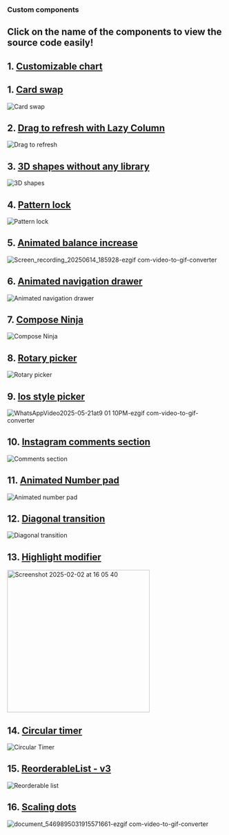 ### Custom components

## Click on the name of the components to view the source code easily!

## 1. [Customizable chart](https://github.com/faridGuliyew/compose-world/blob/main/app/src/main/java/compose/world/composables/customizable_chart)
[//]: # (![Customizable chart]&#40;https://github.com/user-attachments/assets/c3ebb0e3-636e-45f3-8e32-1dbfb2d20166&#41;)

## 1. [Card swap](https://github.com/faridGuliyew/compose-world/blob/main/app/src/main/java/compose/world/composables/card_swap/CardSwap.kt)
![Card swap](https://github.com/user-attachments/assets/c3ebb0e3-636e-45f3-8e32-1dbfb2d20166)

## 2. [Drag to refresh with Lazy Column](https://github.com/faridGuliyew/compose-world/blob/main/app/src/main/java/compose/world/composables/custom_lazy_columns/LazyColumnWithRefresh.kt)
![Drag to refresh](https://github.com/user-attachments/assets/27d16719-17f2-4bcf-bd8f-6cdc945f2de7)

## 3. [3D shapes without any library](https://github.com/faridGuliyew/compose-world/blob/main/app/src/main/java/compose/world/composables/rotating_cube/Rotating3DObjectUsageExample.kt)
![3D shapes](https://github.com/user-attachments/assets/5ce1f220-5beb-4bdb-afc1-d6992b01a098)

## 4. [Pattern lock](https://github.com/faridGuliyew/compose-world/blob/main/app/src/main/java/compose/world/composables/lock_screen/DotLockPattern.kt)
![Pattern lock](https://github.com/user-attachments/assets/f8ba4d52-b197-4581-9c15-072840a68bf5)

## 5. [Animated balance increase](https://github.com/faridGuliyew/compose-world/blob/main/app/src/main/java/compose/world/composables/animated_balance_increase/AnimatedBalanceIncrease.kt)
![Screen_recording_20250614_185928-ezgif com-video-to-gif-converter](https://github.com/user-attachments/assets/8f66d814-bd85-4627-aace-cc95aac0d084)


## 6. [Animated navigation drawer](https://github.com/faridGuliyew/compose-world/blob/main/app/src/main/java/compose/world/composables/animated_navigation_drawer)
![Animated navigation drawer](https://github.com/user-attachments/assets/5bc76b9b-dbeb-4595-a9a2-f039266a5561)

## 7. [Compose Ninja](https://github.com/faridGuliyew/compose-world/blob/main/app/src/main/java/compose/world/composables/compose_ninja)
![Compose Ninja](https://github.com/user-attachments/assets/734adab2-ff9e-42de-83b2-c05dcb1523c0)


## 8. [Rotary picker](https://github.com/faridGuliyew/compose-world/blob/main/app/src/main/java/compose/world/composables/knob_picker/KnobPickerUsageExample.kt)
![Rotary picker](https://github.com/user-attachments/assets/9bceb2cc-9014-48de-a156-90ca12d7cc8a)

## 9. [Ios style picker](https://github.com/faridGuliyew/compose-world/blob/main/app/src/main/java/compose/world/composables/ios_style_picker/IOSStylePicker.kt)
![WhatsAppVideo2025-05-21at9 01 10PM-ezgif com-video-to-gif-converter](https://github.com/user-attachments/assets/5c441eac-78a7-46fb-b59f-94dcb5eb9089)

## 10. [Instagram comments section](https://github.com/faridGuliyew/compose-world/blob/main/app/src/main/java/compose/world/composables/shrink_layout/BoxColumnLayout.kt)
![Comments section](https://github.com/user-attachments/assets/ba510617-aa98-4eea-8355-ada64f9924de)

## 11. [Animated Number pad](https://github.com/faridGuliyew/compose-world/blob/main/app/src/main/java/compose/world/composables/number_display/AnimatedNumberDisplay.kt)
![Animated number pad](https://github.com/user-attachments/assets/9debc07c-0e35-4344-ac6b-976689768c9e)

## 12. [Diagonal transition](https://github.com/faridGuliyew/compose-world/blob/main/app/src/main/java/compose/world/composables/diagonal_transition/DiagonalTransition.kt)
![Diagonal transition](https://github.com/user-attachments/assets/082994a0-1662-4fd9-a79f-02ccf6db0167)

## 13. [Highlight modifier](https://github.com/faridGuliyew/compose-world/blob/main/app/src/main/java/compose/world/composables/highlightable/Highlightable.kt)
<img width="330" alt="Screenshot 2025-02-02 at 16 05 40" src="https://github.com/user-attachments/assets/75b64c9a-0bea-4b55-8a16-fc06fb17471d" />

## 14. [Circular timer](https://github.com/faridGuliyew/compose-world/blob/main/app/src/main/java/compose/world/composables/circular_countdown/CircularCountdown.kt)
![Circular Timer](https://github.com/user-attachments/assets/1af1c9df-3188-497b-be19-bdb66258b5d8)

## 15. [ReorderableList - v3](https://github.com/faridGuliyew/compose-world/blob/main/app/src/main/java/compose/world/composables/reorderable_lazy_list_v3/ExampleUsage.kt)
![Reorderable list](https://github.com/user-attachments/assets/de98142e-ec4a-4b08-9b79-633b193fa1d7)

## 16. [Scaling dots](https://github.com/faridGuliyew/compose-world/blob/main/app/src/main/java/compose/world/composables/scaling_dots/ScalingDots.kt)
![document_5469895031915571661-ezgif com-video-to-gif-converter](https://github.com/user-attachments/assets/b58cc393-3230-49c2-899e-66b090e75186)
